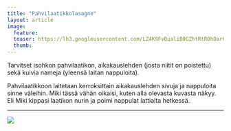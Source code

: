 ```yaml
---
title: "Pahvilaatikkolasagne"
layout: article
image:
  feature:
  teaser: https://lh3.googleusercontent.com/LZ4K9FvBualiB0GZhtRtR0hDarCkiy42S8r07MN_PX4=w245-h173-no
  thumb:
---
```


Tarvitset isohkon pahvilaatikon, aikakauslehden (josta niitit on poistettu) sekä kuivia nameja (yleensä laitan nappuloita).

Pahvilaatikkoon laitetaan kerroksittain aikakauslehden sivuja ja nappuloita sinne väleihin. Miki tässä vähän oikaisi, kuten alla olevasta kuvasta näkyy. Eli Miki kippasi laatikon nurin ja poimi nappulat lattialta hetkessä.

---

![](https://lh3.googleusercontent.com/YVxQ9l_7_xSNSD1DlioNcgFFFoVJNCYV99YyFhp4dGM=w800)
